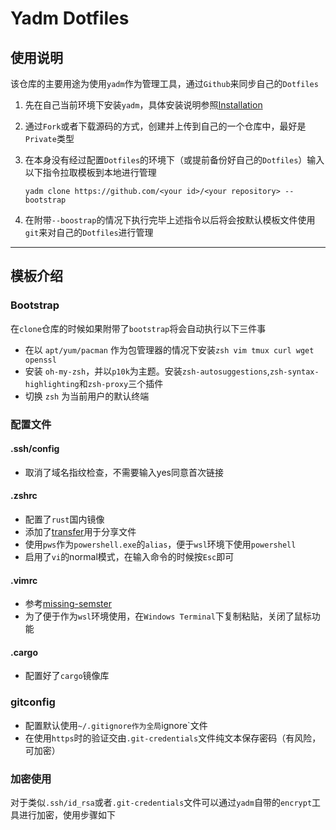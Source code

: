 # Yadm Dotfiles

## 使用说明

该仓库的主要用途为使用`yadm`作为管理工具，通过`Github`来同步自己的`Dotfiles`

1. 先在自己当前环境下安装`yadm`，具体安装说明参照[Installation](https://yadm.io/docs/install)

2. 通过`Fork`或者下载源码的方式，创建并上传到自己的一个仓库中，最好是`Private`类型

3. 在本身没有经过配置`Dotfiles`的环境下（或提前备份好自己的`Dotfiles`）输入以下指令拉取模板到本地进行管理

   ```shell
   yadm clone https://github.com/<your id>/<your repository> --bootstrap
   ```

4. 在附带`--boostrap`的情况下执行完毕上述指令以后将会按默认模板文件使用`git`来对自己的`Dotfiles`进行管理

---

## 模板介绍

### Bootstrap

在`clone`仓库的时候如果附带了`bootstrap`将会自动执行以下三件事

* 在以 `apt/yum/pacman` 作为包管理器的情况下安装`zsh vim tmux curl wget openssl`
* 安装 `oh-my-zsh`，并以`p10k`为主题。安装`zsh-autosuggestions`,`zsh-syntax-highlighting`和`zsh-proxy`三个插件
* 切换 `zsh` 为当前用户的默认终端

### 配置文件

#### .ssh/config

* 取消了域名指纹检查，不需要输入yes同意首次链接

#### .zshrc

* 配置了`rust`国内镜像
* 添加了[transfer](https://transfer.sh/)用于分享文件
* 使用`pws`作为`powershell.exe`的`alias`，便于`wsl`环境下使用`powershell`
* 启用了`vi`的normal模式，在输入命令的时候按`Esc`即可

#### .vimrc

* 参考[missing-semster](https://missing-semester-cn.github.io/2020/editors/)
* 为了便于作为`wsl`环境使用，在`Windows Terminal`下复制粘贴，关闭了鼠标功能

#### .cargo

* 配置好了`cargo`镜像库

### gitconfig

* 配置默认使用`~/.gitignore作为全局`ignore`文件
* 在使用`https`时的验证交由`.git-credentials`文件纯文本保存密码（有风险，可加密）

### 加密使用

对于类似`.ssh/id_rsa`或者`.git-credentials`文件可以通过`yadm`自带的`encrypt`工具进行加密，使用步骤如下
